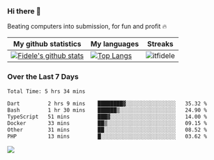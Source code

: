 ### Hi there 👋
<p>Beating computers into submission, for fun and profit 🔥</p>

|My github statistics|My languages|Streaks|
|-|-|-|
|[![Fidele's github stats](https://github-readme-stats.vercel.app/api?username=itfidele&count_private=true&show_icons=true&theme=dark&hide_title=true)](https://github.com/itfidele)|[![Top Langs](https://github-readme-stats.vercel.app/api/top-langs/?username=itfidele&show_icons=true&langs_count=8&theme=dark&layout=compact&hide_title=true)](https://github.com/itfidele)|![itfidele](https://github-readme-streak-stats.herokuapp.com/?user=itfidele&theme=dark)

### Over the Last 7 Days
<!--START_SECTION:waka-->

```txt
Total Time: 5 hrs 34 mins

Dart         2 hrs 9 mins    ████████▓░░░░░░░░░░░░░░░░   35.32 %
Bash         1 hr 30 mins    ██████▒░░░░░░░░░░░░░░░░░░   24.90 %
TypeScript   51 mins         ███▓░░░░░░░░░░░░░░░░░░░░░   14.00 %
Docker       33 mins         ██▒░░░░░░░░░░░░░░░░░░░░░░   09.15 %
Other        31 mins         ██░░░░░░░░░░░░░░░░░░░░░░░   08.52 %
PHP          13 mins         █░░░░░░░░░░░░░░░░░░░░░░░░   03.62 %
```

<!--END_SECTION:waka-->



![](https://komarev.com/ghpvc/?username=itfidele)
